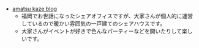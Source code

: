 * [amatsu kaze blog](https://akanegumo172.hatenablog.com/)
  * 福岡でお世話になったシェアオフィスですが、大家さんが個人的に運営しているので暖かい雰囲気の一戸建てのシェアハウスです。
  * 大家さんがイベントが好きで色んなパーティーなどを開いたりして楽しいです。

